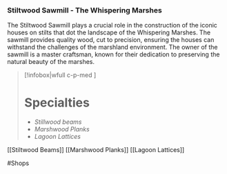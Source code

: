 ### Stiltwood Sawmill - The Whispering Marshes

The Stiltwood Sawmill plays a crucial role in the construction of the iconic houses on stilts that dot the landscape of the Whispering Marshes. The sawmill provides quality wood, cut to precision, ensuring the houses can withstand the challenges of the marshland environment. The owner of the sawmill is a master craftsman, known for their dedication to preserving the natural beauty of the marshes.

> [!infobox|wfull  c-p-med ]
>   # Specialties
>   - *Stillwood beams*
>   - *Marshwood Planks*
>   - *Lagoon Lattices* 



[[Stiltwood Beams]]
[[Marshwood Planks]]
[[Lagoon Lattices]]


#Shops